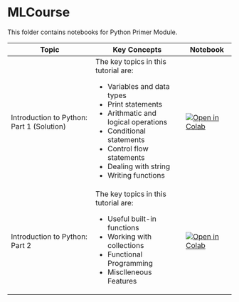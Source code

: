 # MLCourse
This folder contains notebooks for Python Primer Module.


| Topic  | Key Concepts | Notebook |
| ------------- | ------------- |--------|
| Introduction to Python: Part 1 (Solution) | The key topics in this tutorial are: <br><ul><li>Variables and data types</li><li>Print statements</li><li>Arithmatic and logical operations</li><li>Conditional statements</li><li>Control flow statements</li><li>Dealing with string</li><li>Writing functions</li></ul> | [![Open in Colab](https://colab.research.google.com/assets/colab-badge.svg)](https://colab.research.google.com/drive/1eYmbSXSLFJA57oUvZdS-UDmgC-j-DKU0?usp=share_link) |
| Introduction to Python: Part 2  | The key topics in this tutorial are: <br><ul><li>Useful built-in functions</li><li>Working with collections</li><li>Functional Programming</li><li>Misclleneous Features</li></ul> | [![Open in Colab](https://colab.research.google.com/assets/colab-badge.svg)](https://colab.research.google.com/drive/19KhVvbzBLIj_roUb0WI5cWS_K9nbV2vJ?usp=share_link) |
